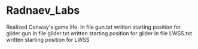 # Radnaev_Labs
Realized Conway's game life.
In file gun.txt written starting position for glider gun
In file glider.txt written starting position for glider
In file LWSS.txt written starting position for LWSS 